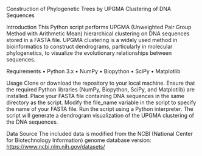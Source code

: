 Construction of Phylogenetic Trees by UPGMA Clustering of DNA Sequences

Introduction
This Python script performs UPGMA (Unweighted Pair Group Method with Arithmetic Mean) hierarchical clustering on DNA sequences stored in a FASTA file. UPGMA clustering is a widely used method in bioinformatics to construct dendrograms, particularly in molecular phylogenetics, to visualize the evolutionary relationships between sequences.

Requirements
	•	Python 3.x
	•	NumPy
	•	Biopython
	•	SciPy
	•	Matplotlib
 
Usage
		Clone or download the repository to your local machine.
		Ensure that the required Python libraries (NumPy, Biopython, SciPy, and Matplotlib) are installed.
		Place your FASTA file containing DNA sequences in the same directory as the script.
		Modify the file_name variable in the script to specify the name of your FASTA file.
		Run the script using a Python interpreter.
		The script will generate a dendrogram visualization of the UPGMA clustering of the DNA sequences.

Data Source
The included data is modified from the NCBI (National Center for Biotechnology Information) genome database version: https://www.ncbi.nlm.nih.gov/datasets/
